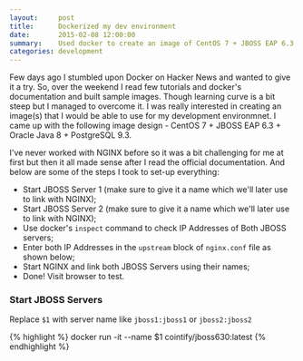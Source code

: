 ```yaml
---
layout:     post
title:      Dockerized my dev environment
date:       2015-02-08 12:00:00
summary:    Used docker to create an image of CentOS 7 + JBOSS EAP 6.3 + PostgreSQL
categories: development
---
```


Few days ago I stumbled upon Docker on Hacker News and wanted to give it a try. So, over the weekend I read few tutorials and docker's documentation
and built sample images. Though learning curve is a bit steep but I managed to overcome it. I was really interested in creating an image(s) that I would
be able to use for my development environmnet. I came up with the following image design - CentOS 7 + JBOSS EAP 6.3 + Oracle Java 8 + PostgreSQL 9.3.

I've never worked with NGINX before so it was a bit challenging for me at first but then it all made sense after I read the official documentation. And below
are some of the steps I took to set-up everything:

* Start JBOSS Server 1 (make sure to give it a name which we'll later use to link with NGINX);
* Start JBOSS Server 2 (make sure to give it a name which we'll later use to link with NGINX);
* Use docker's `inspect` command to check IP Addresses of Both JBOSS servers;
* Enter both IP Addresses in the `upstream` block of `nginx.conf` file as shown below;
* Start NGINX and link both JBOSS Servers using their names;
* Done! Visit browser to test.

### Start JBOSS Servers
Replace `$1` with server name like `jboss1:jboss1` or `jboss2:jboss2`

{% highlight %}
docker run -it --name $1 cointify/jboss630:latest
{% endhighlight %}



